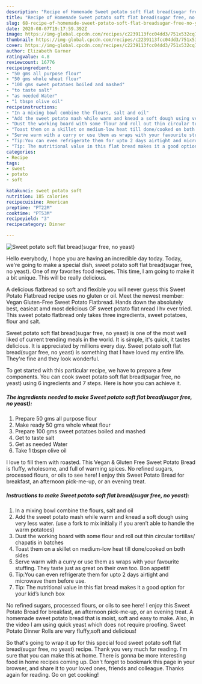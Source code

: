 ```yaml
---
description: "Recipe of Homemade Sweet potato soft flat bread(sugar free, no yeast)"
title: "Recipe of Homemade Sweet potato soft flat bread(sugar free, no yeast)"
slug: 68-recipe-of-homemade-sweet-potato-soft-flat-breadsugar-free-no-yeast
date: 2020-08-07T19:17:59.392Z
image: https://img-global.cpcdn.com/recipes/c2239113fcc04dd3/751x532cq70/sweet-potato-soft-flat-breadsugar-free-no-yeast-recipe-main-photo.jpg
thumbnail: https://img-global.cpcdn.com/recipes/c2239113fcc04dd3/751x532cq70/sweet-potato-soft-flat-breadsugar-free-no-yeast-recipe-main-photo.jpg
cover: https://img-global.cpcdn.com/recipes/c2239113fcc04dd3/751x532cq70/sweet-potato-soft-flat-breadsugar-free-no-yeast-recipe-main-photo.jpg
author: Elizabeth Garner
ratingvalue: 4.8
reviewcount: 16776
recipeingredient:
- "50 gms all purpose flour"
- "50 gms whole wheat flour"
- "100 gms sweet potatoes boiled and mashed"
- "to taste salt"
- "as needed Water"
- "1 tbspn olive oil"
recipeinstructions:
- "In a mixing bowl combine the flours, salt and oil"
- "Add the sweet potato mash while warm and knead a soft dough using very less water. (use a fork to mix initially if you aren’t able to handle the warm potatoes)"
- "Dust the working board with some flour and roll out thin circular tortillas/ chapatis in batches"
- "Toast them on a skillet on medium-low heat till done/cooked on both sides"
- "Serve warm with a curry or use them as wraps with your favourite stuffing. They taste just as great on their own too. Bon appetit!"
- "Tip:You can even refrigerate them for upto 2 days airtight and microwave them before use."
- "Tip: The nutritional value in this flat bread makes it a good option for your kid’s lunch box"
categories:
- Recipe
tags:
- sweet
- potato
- soft

katakunci: sweet potato soft 
nutrition: 185 calories
recipecuisine: American
preptime: "PT22M"
cooktime: "PT53M"
recipeyield: "3"
recipecategory: Dinner

---
```



![Sweet potato soft flat bread(sugar free, no yeast)](https://img-global.cpcdn.com/recipes/c2239113fcc04dd3/751x532cq70/sweet-potato-soft-flat-breadsugar-free-no-yeast-recipe-main-photo.jpg)

Hello everybody, I hope you are having an incredible day today. Today, we're going to make a special dish, sweet potato soft flat bread(sugar free, no yeast). One of my favorites food recipes. This time, I am going to make it a bit unique. This will be really delicious.

A delicious flatbread so soft and flexible you will never guess this Sweet Potato Flatbread recipe uses no gluten or oil. Meet the newest member: Vegan Gluten-Free Sweet Potato Flatbread. Hands down the absolutely best, easieat amd most delicious GF sweet potato flat nread I hv ever tried. This sweet potato flatbread only takes three ingredients, sweet potatoes, flour and salt.

Sweet potato soft flat bread(sugar free, no yeast) is one of the most well liked of current trending meals in the world. It is simple, it's quick, it tastes delicious. It is appreciated by millions every day. Sweet potato soft flat bread(sugar free, no yeast) is something that I have loved my entire life. They're fine and they look wonderful.


To get started with this particular recipe, we have to prepare a few components. You can cook sweet potato soft flat bread(sugar free, no yeast) using 6 ingredients and 7 steps. Here is how you can achieve it.

<!--inarticleads1-->

##### The ingredients needed to make Sweet potato soft flat bread(sugar free, no yeast):

1. Prepare 50 gms all purpose flour
1. Make ready 50 gms whole wheat flour
1. Prepare 100 gms sweet potatoes boiled and mashed
1. Get to taste salt
1. Get as needed Water
1. Take 1 tbspn olive oil


I love to fill them with roasted. This Vegan &amp; Gluten Free Sweet Potato Bread is fluffy, wholesome, and full of warming spices. No refined sugars, processed flours, or oils to see here! I enjoy this Sweet Potato Bread for breakfast, an afternoon pick-me-up, or an evening treat. 

<!--inarticleads2-->

##### Instructions to make Sweet potato soft flat bread(sugar free, no yeast):

1. In a mixing bowl combine the flours, salt and oil
1. Add the sweet potato mash while warm and knead a soft dough using very less water. (use a fork to mix initially if you aren’t able to handle the warm potatoes)
1. Dust the working board with some flour and roll out thin circular tortillas/ chapatis in batches
1. Toast them on a skillet on medium-low heat till done/cooked on both sides
1. Serve warm with a curry or use them as wraps with your favourite stuffing. They taste just as great on their own too. Bon appetit!
1. Tip:You can even refrigerate them for upto 2 days airtight and microwave them before use.
1. Tip: The nutritional value in this flat bread makes it a good option for your kid’s lunch box


No refined sugars, processed flours, or oils to see here! I enjoy this Sweet Potato Bread for breakfast, an afternoon pick-me-up, or an evening treat. A homemade sweet potato bread that is moist, soft and easy to make. Also, in the video I am using quick yeast which does not require proofing. Sweet Potato Dinner Rolls are very fluffy,soft and delicious! 

So that's going to wrap it up for this special food sweet potato soft flat bread(sugar free, no yeast) recipe. Thank you very much for reading. I'm sure that you can make this at home. There is gonna be more interesting food in home recipes coming up. Don't forget to bookmark this page in your browser, and share it to your loved ones, friends and colleague. Thanks again for reading. Go on get cooking!
